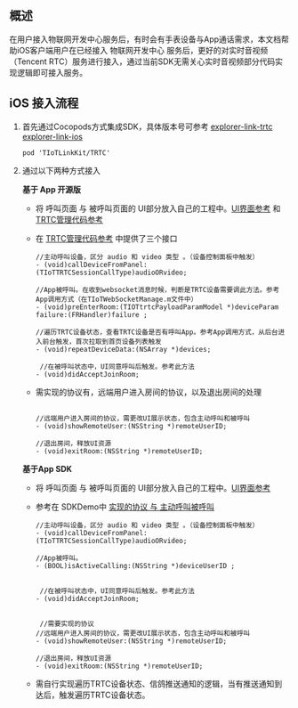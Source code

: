 ## 概述
在用户接入物联网开发中心服务后，有时会有手表设备与App通话需求，本文档帮助iOS客户端用户在已经接入 物联网开发中心 服务后，更好的对实时音视频（Tencent RTC）服务进行接入，通过当前SDK无需关心实时音视频部分代码实现逻辑即可接入服务。

## iOS 接入流程

1. 首先通过Cocopods方式集成SDK，具体版本号可参考 [explorer-link-trtc](https://cloud.tencent.com/document/product/1081/50893)  [explorer-link-ios](https://cloud.tencent.com/document/product/1081/47787)

	```
	pod 'TIoTLinkKit/TRTC'
	```
  
2. 通过以下两种方式接入

    **基于 App 开源版**

    * 将 呼叫页面 与 被呼叫页面的 UI部分放入自己的工程中。[UI界面参考](https://github.com/tencentyun/iot-link-ios/tree/master/Source/LinkSDK/TRTC/ui) 和 [TRTC管理代码参考](https://github.com/tencentyun/iot-link-ios/blob/master/Source/LinkApp/Classes/Universal/WebSocket/TIoTTRTCUIManage.m)
    * 在 [TRTC管理代码参考](https://github.com/tencentyun/iot-link-ios/blob/master/Source/LinkApp/Classes/Universal/WebSocket/TIoTTRTCUIManage.m) 中提供了三个接口

        ```
        //主动呼叫设备，区分 audio 和 video 类型 。（设备控制面板中触发）
        - (void)callDeviceFromPanel: (TIoTTRTCSessionCallType)audioORvideo;
		
        //App被呼叫。在收到websocket消息时候，判断是TRTC设备需要调此方法。参考App调用方式（在TIoTWebSocketManage.m文件中）
        - (void)preEnterRoom:(TIOTtrtcPayloadParamModel *)deviceParam failure:(FRHandler)failure ;
		
        //遍历TRTC设备状态，查看TRTC设备是否有呼叫App。参考App调用方式，从后台进入前台触发，首次拉取到首页设备列表触发
        - (void)repeatDeviceData:(NSArray *)devices;
		
		 //在被呼叫状态中，UI同意呼叫后触发。参考此方法
        - (void)didAcceptJoinRoom;
        ```
    * 需实现的协议有，远端用户进入房间的协议，以及退出房间的处理

        ```
		
        //远端用户进入房间的协议，需更改UI展示状态，包含主动呼叫和被呼叫
        - (void)showRemoteUser:(NSString *)remoteUserID;
		
        //退出房间，释放UI资源
        - (void)exitRoom:(NSString *)remoteUserID;
		
        ```       

    **基于App SDK**

    * 将 呼叫页面 与 被呼叫页面的 UI部分放入自己的工程中。[UI界面参考](https://github.com/tencentyun/iot-link-ios/tree/master/Source/LinkSDK/TRTC/ui) 
    * 参考在 SDKDemo中 [实现的协议 与 主动呼叫被呼叫](https://github.com/tencentyun/iot-link-ios/blob/master/Source/LinkSDKDemo/Home/Controllers/Device/ControlDeviceVC.m)

        ```
        //主动呼叫设备，区分 audio 和 video 类型 。（设备控制面板中触发）
        - (void)callDeviceFromPanel: (TIoTTRTCSessionCallType)audioORvideo;
		
        //App被呼叫。
        - (BOOL)isActiveCalling:(NSString *)deviceUserID ;
		
		
		 //在被呼叫状态中，UI同意呼叫后触发。参考此方法
        - (void)didAcceptJoinRoom;


		 //需要实现的协议		
        //远端用户进入房间的协议，需更改UI展示状态，包含主动呼叫和被呼叫
        - (void)showRemoteUser:(NSString *)remoteUserID;
		
        //退出房间，释放UI资源
        - (void)exitRoom:(NSString *)remoteUserID;
		
        ```
    * 需自行实现遍历TRTC设备状态、信鸽推送通知的逻辑，当有推送通知到达后，触发遍历TRTC设备状态。
